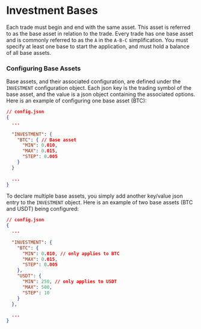 # Investment Bases

Each trade must begin and end with the same asset. This asset is referred to as the base asset in relation to the trade.
Every trade has one base asset and is commonly referred to as the `A` in the `A-B-C` simplification.
You must specify at least one base to start the application, and must hold a balance of all base assets.

### Configuring Base Assets

Base assets, and their associated configuration, are defined under the `INVESTMENT` configuration object.
Each json key is the trading symbol of the base asset, and the value is a json object containing the associated options.
Here is an example of configuring one base asset (BTC):

```json
// config.json
{
  ...
  
  "INVESTMENT": {
    "BTC": { // Base asset
      "MIN": 0.010,
      "MAX": 0.015,
      "STEP": 0.005
    }
  }
  
  ...
}
```

To declare multiple base assets, you simply add another key/value json entry to the `INVESTMENT` object.
Here is an example of two base assets (BTC and USDT) being configured:

```json
// config.json
{
  ...
  
  "INVESTMENT": {
    "BTC": {
      "MIN": 0.010, // only applies to BTC
      "MAX": 0.015,
      "STEP": 0.005
    },
    "USDT": {
      "MIN": 250, // only applies to USDT
      "MAX": 500,
      "STEP": 10
    }
  },
  
  ...
}
```